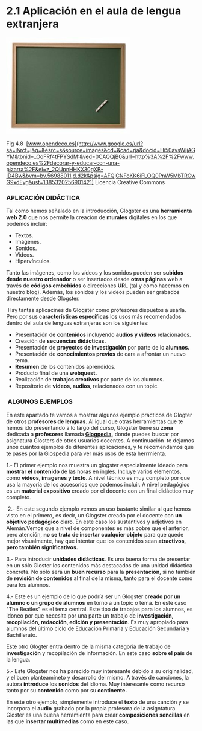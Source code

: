 # 2.1 Aplicación en el aula de lengua extranjera


![](img/pizarra2.jpg)


Fig 4.8  [www.opendeco.es](http://www.google.es/url?sa=i&rct=j&q=&esrc=s&source=images&cd=&cad=rja&docid=Hi50avsWljAGYM&tbnid=_OoFRf4tFPYSdM:&ved=0CAQQjB0&url=http%3A%2F%2Fwww.opendeco.es%2Fdecorar-y-educar-con-una-pizarra%2F&ei=z_2QUpnHHKX30gXB-ID4Bw&bvm=bv.56988011,d.d2k&psig=AFQjCNFoKK6iFLOQ0PnW5MbTRGwG9xdEyg&ust=1385320256901421) Licencia Creative Commons

### APLICACIÓN DIDÁCTICA

Tal como hemos señalado en la introducción, Glogster es una **herramienta web 2.0** que nos permite la creación de **murales** digitales en los que podemos incluir:

*   Textos.
*   Imágenes.
*   Sonidos.
*   Vídeos.
*   Hipervínculos.

Tanto las imágenes, como los vídeos y los sonidos pueden ser **subidos desde nuestro ordenador** o ser insertados desde **otras páginas** web a través de **códigos embebidos** o direcciones **URL** (tal y como hacemos en nuestro blog). Además, los sonidos y los vídeos pueden ser grabados directamente desde Glogster.

 Hay tantas aplicacines de Glogster como profesores dispuetos a usarla. Pero por sus **características específicas** los usos más recomendados dentro del aula de lenguas extranjeras son los siguientes:

*   Presentación de **contenidos** incluyendo **audios y videos** relacionados.
*   Creación de **secuencias didácticas.**
*   Presentación de **proyectos de investigación** por parte de lo **alumnos.**
*   Presentación de **conocimientos previos** de cara a afrontar un nuevo tema.
*   **Resumen** de los contenidos aprendidos.
*   Producto final de una **webquest.**
*   Realización de **trabajos creativos** por parte de los alumnos.
*   Repositorio de **videos, audios**, relacionados con un topic.

###  ALGUNOS EJEMPLOS

En este apartado te vamos a mostrar algunos ejemplo prácticos de Glogter de otros **profesores de lenguas**. Al igual que otras herramientas que te hemos ido presentando a lo largo del curso, Glogster tiene su **zona** dedicada a **profesores** llamada **[Glogpedia](http://edu.glogster.com/glogpedia/),** donde puedes buscar por asignatura Glosters de otros usuarios docentes. A continuación  te dejamos unos cuantos ejemplos de diferentes aplicaciones, y te recomendamos que te pases por la [Glospedia](lamada%20Glogpedia,%20donde%20puedes%20buscar%20por%20asignatura%20glosters%20de%20otros%20usuarios%20docentes) para ver más usos de esta herrmienta.

1.- El primer ejemplo nos muestra un glogster especialmente ideado para **mostrar el contenido** de las horas en ingles. Incluye varios elementos, como **videos, imagenes y texto**. A nivel técnico es muy completo por que usa la mayoria de los accesorios que podemos incluir. A nivel pedagógico es un **material expositivo** creado por el docente con un final didáctico muy completo.

 2.- En este segundo ejemplo vemos un uso bastante similar al que hemos visto en el primero, es decir, un Glogster creado por el docente con **un objetivo pedagógico** claro. En este caso los sustantivos y adjetivos en Alemán.Vemos que a nivel de componentes es más pobre que el anterior, pero atención, **no se trata** **de insertar cualquier objeto** para que quede mejor visualmente, hay que intentar que los contenidos sean **atractivos, pero también significativos.**

3.- Para introducir **unidades didácticas**. Es una buena forma de presentar en un sólo Gloster los contenidos más destacados de una unidad didáctica concreta. No sólo será un **buen recurso** para la **presentación**, si no también de **revisión de contenidos** al final de la misma, tanto para el docente como para los alumnos.

4.- Este es un ejemplo de lo que podría ser un Glogster **creado por un alumno o un grupo de alumnos** en torno a un topic o tema. En este caso "The Beatles" es el tema central. Este tipo de trabajos para los alumnos, es idoneo por que necesita por una parte un trabajo de **investigación, recopilación, redacción, edición y presentación**. Es muy apropiado para alumnos del último ciclo de Educación Primaria y Educación Secundaria y Bachillerato.

Este otro Glogter entra dentro de la misma categoría de trabajo de **investigación** y recopilación de información. En este caso **sobre el país** de la lengua.

5.- Este Glogster nos ha parecido muy interesante debido a su originalidad, y el buen planteamineto y desarrollo del mismo. A través de canciones, la autora **introduce** los **sonidos** del idioma. Muy interesante como recurso tanto por su **contenido** como por su **continente.**

En este otro ejemplo, simplemente introduce el **texto** de una canción y se incorpora el **audio** grabado por la propia profesora de la asigntatura. Gloster es una buena herramienta para crear **composiciones sencillas** en las que **insertar multimedias** como en este caso.

